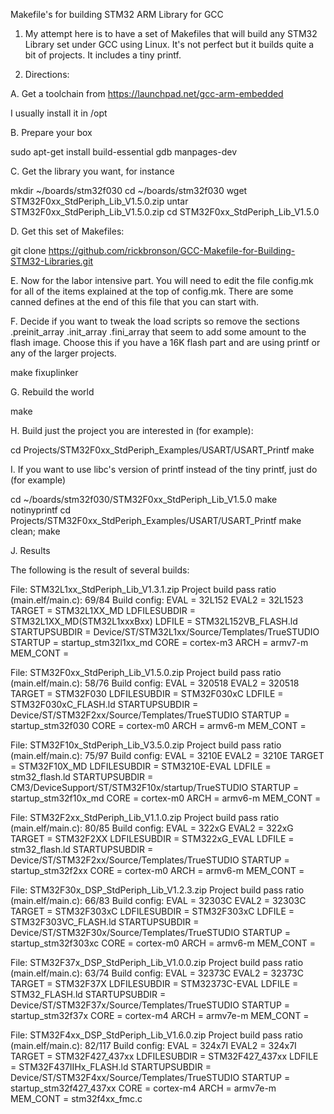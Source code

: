    Makefile's for building STM32 ARM Library for GCC

1.  My attempt here is to have a set of Makefiles that will build any
STM32 Library set under GCC using Linux.  It's not perfect but it
builds quite a bit of projects.  It includes a tiny printf.

2.  Directions:

A. Get a toolchain from https://launchpad.net/gcc-arm-embedded

  I usually install it in /opt

B. Prepare your box

sudo apt-get install build-essential gdb manpages-dev

C. Get the library you want, for instance

mkdir ~/boards/stm32f030
cd ~/boards/stm32f030
wget <where ever>STM32F0xx_StdPeriph_Lib_V1.5.0.zip
untar STM32F0xx_StdPeriph_Lib_V1.5.0.zip
cd STM32F0xx_StdPeriph_Lib_V1.5.0

D. Get this set of Makefiles:

git clone https://github.com/rickbronson/GCC-Makefile-for-Building-STM32-Libraries.git

E. Now for the labor intensive part.  You will need to edit the file
config.mk for all of the items explained at the top of config.mk.
There are some canned defines at the end of this file that you can
start with.

F. Decide if you want to tweak the load scripts so remove the sections
.preinit_array .init_array .fini_array that seem to add some amount to
the flash image.  Choose this if you have a 16K flash part and are
using printf or any of the larger projects.

make fixuplinker

G. Rebuild the world

make

H. Build just the project you are interested in (for example):

cd Projects/STM32F0xx_StdPeriph_Examples/USART/USART_Printf
make

I. If you want to use libc's version of printf instead of the tiny
printf, just do (for example)

cd ~/boards/stm32f030/STM32F0xx_StdPeriph_Lib_V1.5.0
make notinyprintf
cd Projects/STM32F0xx_StdPeriph_Examples/USART/USART_Printf
make clean; make

J. Results

  The following is the result of several builds:
	
File: STM32L1xx_StdPeriph_Lib_V1.3.1.zip
Project build pass ratio (main.elf/main.c): 69/84
Build config:
EVAL = 32L152
EVAL2 = 32L1523
TARGET = STM32L1XX_MD
LDFILESUBDIR = STM32L1XX_MD\(STM32L1xxxBxx\)
LDFILE = STM32L152VB_FLASH.ld
STARTUPSUBDIR = Device/ST/STM32L1xx/Source/Templates/TrueSTUDIO
STARTUP = startup_stm32l1xx_md
CORE = cortex-m3
ARCH = armv7-m
MEM_CONT = 

File: STM32F0xx_StdPeriph_Lib_V1.5.0.zip
Project build pass ratio (main.elf/main.c): 58/76
Build config:
EVAL = 320518
EVAL2 = 320518
TARGET = STM32F030
LDFILESUBDIR = STM32F030xC
LDFILE = STM32F030xC_FLASH.ld
STARTUPSUBDIR = Device/ST/STM32F2xx/Source/Templates/TrueSTUDIO
STARTUP = startup_stm32f030
CORE = cortex-m0
ARCH = armv6-m
MEM_CONT = 

File: STM32F10x_StdPeriph_Lib_V3.5.0.zip
Project build pass ratio (main.elf/main.c): 75/97
Build config:
EVAL = 3210E
EVAL2 = 3210E
TARGET = STM32F10X_MD
LDFILESUBDIR = STM3210E-EVAL
LDFILE = stm32_flash.ld
STARTUPSUBDIR = CM3/DeviceSupport/ST/STM32F10x/startup/TrueSTUDIO
STARTUP = startup_stm32f10x_md
CORE = cortex-m0
ARCH = armv6-m
MEM_CONT = 

File: STM32F2xx_StdPeriph_Lib_V1.1.0.zip
Project build pass ratio (main.elf/main.c): 80/85
Build config:
EVAL = 322xG
EVAL2 = 322xG
TARGET = STM32F2XX
LDFILESUBDIR = STM322xG_EVAL
LDFILE = stm32_flash.ld
STARTUPSUBDIR = Device/ST/STM32F2xx/Source/Templates/TrueSTUDIO
STARTUP = startup_stm32f2xx
CORE = cortex-m0
ARCH = armv6-m
MEM_CONT = 

File: STM32F30x_DSP_StdPeriph_Lib_V1.2.3.zip
Project build pass ratio (main.elf/main.c): 66/83
Build config:
EVAL = 32303C
EVAL2 = 32303C
TARGET = STM32F303xC
LDFILESUBDIR = STM32F303xC
LDFILE = STM32F303VC_FLASH.ld
STARTUPSUBDIR = Device/ST/STM32F30x/Source/Templates/TrueSTUDIO
STARTUP = startup_stm32f303xc
CORE = cortex-m0
ARCH = armv6-m
MEM_CONT = 

File: STM32F37x_DSP_StdPeriph_Lib_V1.0.0.zip
Project build pass ratio (main.elf/main.c): 63/74
Build config:
EVAL = 32373C
EVAL2 = 32373C
TARGET = STM32F37X
LDFILESUBDIR = STM32373C-EVAL
LDFILE = STM32_FLASH.ld
STARTUPSUBDIR = Device/ST/STM32F37x/Source/Templates/TrueSTUDIO
STARTUP = startup_stm32f37x
CORE = cortex-m4
ARCH = armv7e-m
MEM_CONT = 

File: STM32F4xx_DSP_StdPeriph_Lib_V1.6.0.zip
Project build pass ratio (main.elf/main.c): 82/117
Build config:
EVAL = 324x7I
EVAL2 = 324x7I
TARGET = STM32F427_437xx
LDFILESUBDIR = STM32F427_437xx
LDFILE = STM32F437IIHx_FLASH.ld
STARTUPSUBDIR = Device/ST/STM32F4xx/Source/Templates/TrueSTUDIO
STARTUP = startup_stm32f427_437xx
CORE = cortex-m4
ARCH = armv7e-m
MEM_CONT = stm32f4xx_fmc.c
